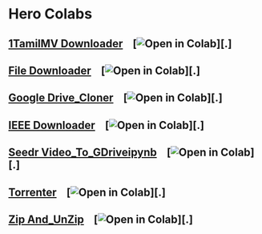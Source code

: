 # Hero Colabs
## [1TamilMV Downloader](https://github.com/HeroBenHero/HeroColabs/tree/main/1TamilMV_Downloader.ipynb) &nbsp;&nbsp; [![Open in Colab][Colab Badge]][.]
[1TamilMV Downloader]: https://colab.research.google.com/github/HeroBenHero/HeroColabs/blob/main/1TamilMV_Downloader.ipynb
## [File Downloader](https://github.com/HeroBenHero/HeroColabs/tree/main/File_Downloader.ipynb) &nbsp;&nbsp; [![Open in Colab][Colab Badge]][.]
[File Downloader]: https://colab.research.google.com/github/HeroBenHero/HeroColabs/blob/main/File_Downloader.ipynb
## [Google Drive_Cloner](https://github.com/HeroBenHero/HeroColabs/tree/main/Google_Drive_Cloner.ipynb) &nbsp;&nbsp; [![Open in Colab][Colab Badge]][.]
[Google Drive_Cloner]: https://colab.research.google.com/github/HeroBenHero/HeroColabs/blob/main/Google_Drive_Cloner.ipynb
## [IEEE Downloader](https://github.com/HeroBenHero/HeroColabs/tree/main/IEEE_Downloader.ipynb) &nbsp;&nbsp; [![Open in Colab][Colab Badge]][.]
[IEEE Downloader]: https://colab.research.google.com/github/HeroBenHero/HeroColabs/blob/main/IEEE_Downloader.ipynb
## [Seedr Video_To_GDriveipynb](https://github.com/HeroBenHero/HeroColabs/tree/main/Seedr_Video_To_GDriveipynb.ipynb) &nbsp;&nbsp; [![Open in Colab][Colab Badge]][.]
[Seedr Video_To_GDriveipynb]: https://colab.research.google.com/github/HeroBenHero/HeroColabs/blob/main/Seedr_Video_To_GDriveipynb.ipynb
## [Torrenter](https://github.com/HeroBenHero/HeroColabs/tree/main/Torrenter.ipynb) &nbsp;&nbsp; [![Open in Colab][Colab Badge]][.]
[Torrenter]: https://colab.research.google.com/github/HeroBenHero/HeroColabs/blob/main/Torrenter.ipynb
## [Zip And_UnZip](https://github.com/HeroBenHero/HeroColabs/tree/main/Zip_And_UnZip.ipynb) &nbsp;&nbsp; [![Open in Colab][Colab Badge]][.]
[Zip And_UnZip]: https://colab.research.google.com/github/HeroBenHero/HeroColabs/blob/main/Zip_And_UnZip.ipynb

[Colab Badge]:          https://colab.research.google.com/assets/colab-badge.svg

